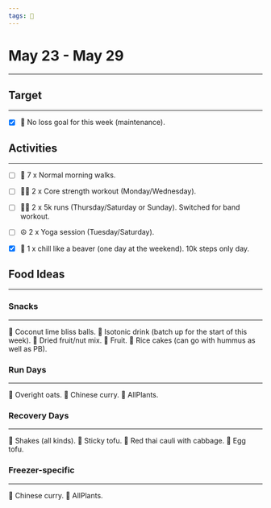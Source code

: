 ```yaml
---
tags: 📆
---
```


# May 23 - May 29
---


## Target
---

- [x] 🥇 No loss goal for this week (maintenance).


## Activities
---

- [ ] 🚶 7 x Normal morning walks.
- [ ] 🏋‍♀ 2 x Core strength workout (Monday/Wednesday).
- [ ] 🏃‍♀ 2 x 5k runs (Thursday/Saturday or Sunday). Switched for band workout.
- [ ]  ☮ 2 x Yoga session (Tuesday/Saturday).
- [x]  🦫 1 x chill like a beaver (one day at the weekend). 10k steps only day.


## Food Ideas
---

### Snacks
---

🔸 Coconut lime bliss balls.
🔸 Isotonic drink (batch up for the start of this week).
🔸 Dried fruit/nut mix.
🔸 Fruit.
🔸 Rice cakes (can go with hummus as well as PB).


### Run Days
---

🔸 Overight oats.
🔸 Chinese curry.
🔸 AllPlants.


### Recovery Days
---

🔸 Shakes (all kinds).
🔸 Sticky tofu.
🔸 Red thai cauli with cabbage.
🔸 Egg tofu.


### Freezer-specific
---

🔸 Chinese curry.
🔸 AllPlants.
